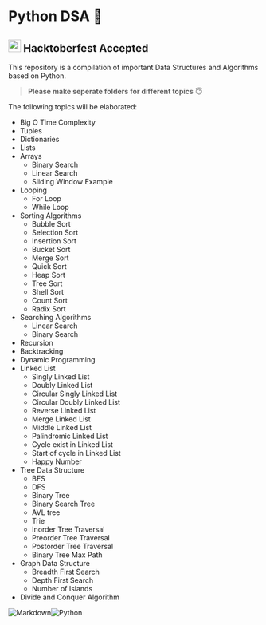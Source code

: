 # Python DSA :snake:

## <img src="https://pbs.twimg.com/profile_images/1567906020831150081/oJ7mKaaj_400x400.jpg" width=25 height=25 /> Hacktoberfest Accepted


This repository is a compilation of important Data Structures and Algorithms based on Python.

> **Please make seperate folders for different topics** :innocent:

The following topics will be elaborated:

* Big O Time Complexity 
* Tuples
* Dictionaries
* Lists
* Arrays
  * Binary Search
  * Linear Search 
  * Sliding Window Example
* Looping
  * For Loop
  * While Loop
* Sorting Algorithms
  * Bubble Sort
  * Selection Sort
  * Insertion Sort
  * Bucket Sort
  * Merge Sort
  * Quick Sort
  * Heap Sort
  * Tree Sort
  * Shell Sort
  * Count Sort
  * Radix Sort
* Searching Algorithms
  * Linear Search
  * Binary Search
* Recursion
* Backtracking
* Dynamic Programming
* Linked List
  * Singly Linked List
  * Doubly Linked List  
  * Circular Singly Linked List
  * Circular Doubly Linked List
  * Reverse Linked List
  * Merge Linked List
  * Middle Linked List
  * Palindromic Linked List
  * Cycle exist in Linked List
  * Start of cycle in Linked List
  * Happy Number
* Tree Data Structure
  * BFS
  * DFS
  * Binary Tree
  * Binary Search Tree
  * AVL tree
  * Trie
  * Inorder Tree Traversal
  * Preorder Tree Traversal
  * Postorder Tree Traversal
  * Binary Tree Max Path
* Graph Data Structure
  * Breadth First Search
  * Depth First Search
  * Number of Islands
* Divide and Conquer Algorithm

![Markdown](https://img.shields.io/badge/markdown-%23000000.svg?style=for-the-badge&logo=markdown&logoColor=white)![Python](https://img.shields.io/badge/python-3670A0?style=for-the-badge&logo=python&logoColor=ffdd54)
